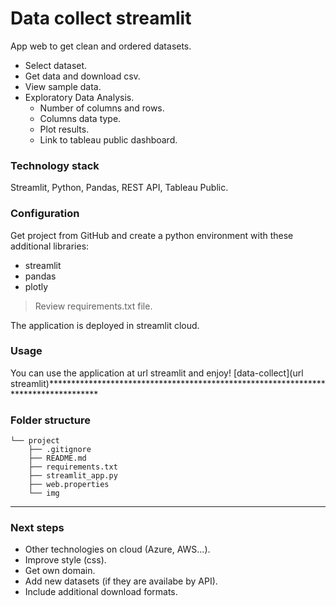# Data collect streamlit
App web to get clean and ordered datasets. 
- Select dataset.
- Get data and download csv.
- View sample data.
- Exploratory Data Analysis.
    - Number of columns and rows.
    - Columns data type.
    - Plot results.
    - Link to tableau public dashboard.

### **Technology stack**
Streamlit, Python, Pandas, REST API, Tableau Public.

### **Configuration**
Get project from GitHub and create a python environment with these additional libraries:
- streamlit
- pandas
- plotly

> Review requirements.txt file.

The application is deployed in streamlit cloud.

### **Usage**
You can use the application at url streamlit and enjoy!
[data-collect](url streamlit)***********************************************************************************

### **Folder structure**

```
└── project
    ├── .gitignore
    ├── README.md
    ├── requirements.txt
    ├── streamlit_app.py
    ├── web.properties
    └── img
```

---

### **Next steps**
- Other technologies on cloud (Azure, AWS...).
- Improve style (css).
- Get own domain.
- Add new datasets (if they are availabe by API).
- Include additional download formats.

